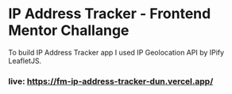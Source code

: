# IP Address Tracker - Frontend Mentor Challange

To build IP Address Tracker app I used  IP Geolocation API by IPify LeafletJS.
### live: https://fm-ip-address-tracker-dun.vercel.app/

